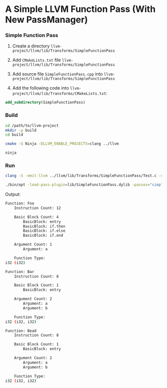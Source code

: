 # A Simple LLVM Function Pass (With New PassManager)

### Simple Function Pass

1. Create a directory `llvm-project/llvm/lib/Transforms/SimpleFunctionPass`
2. Add `CMakeLists.txt` file `llvm-project/llvm/lib/Transforms/SimpleFunctionPass`
3. Add source file `SimpleFunctionPass.cpp` into `llvm-project/llvm/lib/Transforms/SimpleFunctionPass`

4. Add the following code into `llvm-project/llvm/lib/Transforms/CMakeLists.txt`:

```cmake
add_subdirectory(SimpleFunctionPass)
```

### Build

```bash
cd /path/to/llvm-project
mkdir -p build
cd build

cmake -G Ninja -DLLVM_ENABLE_PROJECTS=clang ../llvm

ninja
```

### Run

```bash
clang -S -emit-llvm ../llvm/lib/Transforms/SimpleFunctionPass/Test.c -o ../llvm/lib/Transforms/SimpleFunctionPass/Test.ll

./bin/opt -load-pass-plugin=lib/SimpleFunctionPass.dylib -passes="simple-function-pass" -disable-output ../llvm/lib/Transforms/SimpleFunctionPass/Test.ll
```

Output:

```bash
Function: Foo
    Instruction Count: 12

    Basic Block Count: 4
        BasicBlock: entry
        BasicBlock: if.then
        BasicBlock: if.else
        BasicBlock: if.end

    Argument Count: 1
        Argument: a

    Function Type: 
i32 (i32)

Function: Bar
    Instruction Count: 8

    Basic Block Count: 1
        BasicBlock: entry

    Argument Count: 2
        Argument: a
        Argument: b

    Function Type: 
i32 (i32, i32)

Function: Bead
    Instruction Count: 8

    Basic Block Count: 1
        BasicBlock: entry

    Argument Count: 2
        Argument: a
        Argument: b

    Function Type: 
i32 (i32, i32)
```
